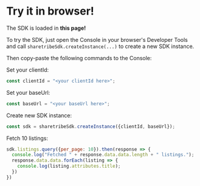# Try it in browser!

The SDK is loaded in **this page!**

To try the SDK, just open the Console in your browser's Developer
Tools and call `sharetribeSdk.createInstance(...)` to create a new SDK
instance.

Then copy-paste the following commands to the Console:

Set your clientId:

```js
const clientId = "<your clientId here>";
```

Set your baseUrl:

```js
const baseUrl = "<your baseUrl here>";
```

Create new SDK instance:

```js
const sdk = sharetribeSdk.createInstance({clientId, baseUrl});
```

Fetch 10 listings:

```js
sdk.listings.query({per_page: 10}).then(response => {
  console.log("Fetched " + response.data.data.length + " listings.");
  response.data.data.forEach(listing => {
    console.log(listing.attributes.title);
  })
})
```
